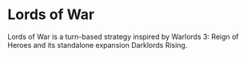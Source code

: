 # Lords of War
Lords of War is a turn-based strategy inspired by Warlords 3: Reign of Heroes and its standalone expansion Darklords Rising.
